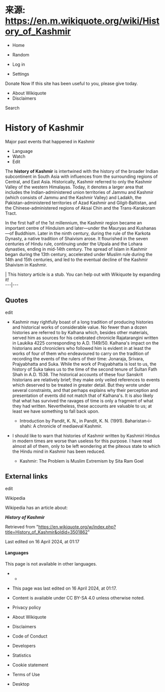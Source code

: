 # 来源: https://en.m.wikiquote.org/wiki/History_of_Kashmir

  * Home
  * Random


  * Log in


  * Settings



Donate Now If this site has been useful to you, please give today.

  * About Wikiquote
  * Disclaimers



Search

# History of Kashmir

Major past events that happened in Kashmir

  * Language
  * Watch
  * Edit



The **history of Kashmir** is intertwined with the history of the broader Indian subcontinent in South Asia with influences from the surrounding regions of Central, and East Asia. Historically, Kashmir referred to only the Kashmir Valley of the western Himalayas. Today, it denotes a larger area that includes the Indian-administered union territories of Jammu and Kashmir (which consists of Jammu and the Kashmir Valley) and Ladakh, the Pakistan-administered territories of Azad Kashmir and Gilgit-Baltistan, and the Chinese-administered regions of Aksai Chin and the Trans-Karakoram Tract. 

In the first half of the 1st millennium, the Kashmir region became an important centre of Hinduism and later—under the Mauryas and Kushanas—of Buddhism. Later in the ninth century, during the rule of the Karkota Dynasty, a native tradition of Shaivism arose. It flourished in the seven centuries of Hindu rule, continuing under the Utpala and the Lohara dynasties, ending in mid-14th century. The spread of Islam in Kashmir began during the 13th century, accelerated under Muslim rule during the 14th and 15th centuries, and led to the eventual decline of the Kashmir Shaivism in Kashmir. 

| This history article is a stub. You can help out with Wikiquote by expanding it!  
---|---  
  
## Quotes

edit

  * Kashmir may rightfully boast of a long tradition of producing histories and historical works of considerable value. No fewer than a dozen histories are referred to by Kalhana which, besides other materials, served him as sources for his celebrated chronicle Rajatarangini written in Laukika 4225 corresponding to A.D. 1149/50. Kalhana's impact on the historians and chroniclers who followed him is evident in at least the works of four of them who endeavoured to carry on the tradition of recording the events of the rulers of their time: Jonaraja, Srivara, Prajyabhatta and Suka. While the work of Prajyabhatta is lost to us, the history of Suka takes us to the time of the second tenure of Sultan Fath Shah in A.D. 1538. The historical accounts of these four Sanskrit historians are relatively brief; they make only veiled references to events which deserved to be treated in greater detail. But they wrote under several constraints, and that perhaps explains why their perception and presentation of events did not match that of Kalhana's. It is also likely that what has survived the ravages of time is only a fragment of what they had written. Nevertheless, these accounts are valuable to us; at least we have something to fall back upon. 
    * Introduction by Pandit, K. N., in Pandit, K. N. (1991). Baharistan-i-shahi: A chronicle of mediaeval Kashmir.


  * I should like to warn that histories of Kashmir written by Kashmiri Hindus in modern times are worse than useless for this purpose. I have read almost all of them, only to be left wondering at the piteous state to which the Hindu mind in Kashmir has been reduced. 
    * Kashmir: The Problem is Muslim Extremism by Sita Ram Goel



## External links

edit

Wikipedia

Wikipedia has an article about: 

_**History of Kashmir**_

Retrieved from "https://en.wikiquote.org/w/index.php?title=History_of_Kashmir&oldid=3501862"

Last edited on 16 April 2024, at 01:17

#### Languages





This page is not available in other languages.

  *   * 


  * This page was last edited on 16 April 2024, at 01:17.
  * Content is available under CC BY-SA 4.0 unless otherwise noted.


  * Privacy policy
  * About Wikiquote
  * Disclaimers
  * Code of Conduct
  * Developers
  * Statistics
  * Cookie statement
  * Terms of Use
  * Desktop





